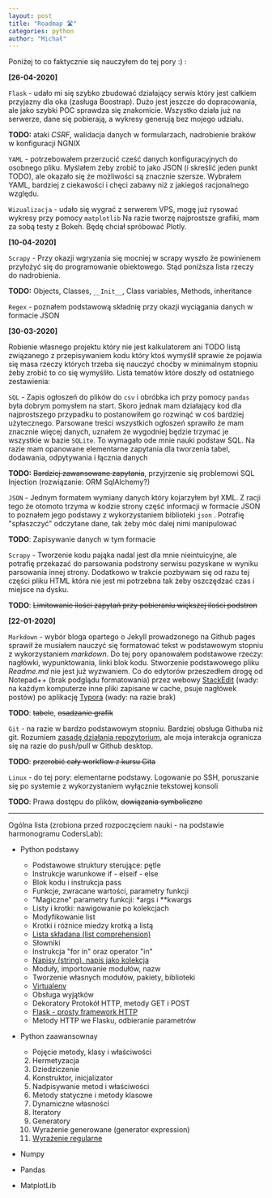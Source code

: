 ```yaml
---
layout: post
title: "Roadmap 🛣️"
categories: python
author: "Michał"
---
```




Poniżej to co faktycznie się nauczyłem do tej pory :) :

**[26-04-2020]**

`Flask` - udało mi się szybko zbudować działający serwis który jest całkiem przyjazny dla oka (zasługa Boostrap). Dużo jest jeszcze do dopracowania, ale jako szybki POC sprawdza się znakomicie. Wszystko działa już na serwerze, dane się pobierają, a wykresy generują bez mojego udziału. 

**TODO:** ataki *CSRF*, walidacja danych w formularzach, nadrobienie braków w konfiguracji NGNIX 

`YAML` - potrzebowałem przerzucić cześć danych konfiguracyjnych do osobnego pliku. Myślałem żeby zrobić to jako JSON (i skreślić jeden punkt TODO), ale okazało się że możliwości są znacznie szersze. Wybrałem YAML, bardziej z ciekawości i chęci zabawy niż z jakiegoś racjonalnego względu.

`Wizualizacja` - udało się wygrać z serwerem VPS, mogę już rysować wykresy przy pomocy `matplotlib` Na razie tworzę najprostsze grafiki, mam za sobą testy z Bokeh. Będę chciał spróbować Plotly.





**[10-04-2020]**

`Scrapy` - Przy okazji wgryzania się mocniej w scrapy wyszło że powinienem przyłożyć się do programowanie obiektowego. Stąd poniższa lista rzeczy do nadrobienia.

**TODO:** Objects, Classes, `__Init__`, Class variables, Methods, inheritance

`Regex`  - poznałem podstawową składnię przy okazji wyciągania danych w formacie JSON





**[30-03-2020]**

Robienie własnego projektu który nie jest kalkulatorem ani  TODO listą związanego z przepisywaniem kodu który ktoś wymyślił sprawie że pojawia się masa rzeczy których trzeba się nauczyć choćby w minimalnym stopniu żeby zrobić to co się wymyśliło. Lista tematów które doszły od ostatniego zestawienia:

`SQL` - Zapis ogłoszeń do plików do `csv` i obróbka ich przy pomocy `pandas` była dobrym pomysłem na start. Skoro jednak mam działający kod dla najprostszego przypadku to  postanowiłem go rozwinąć w coś bardziej użytecznego. Parsowane treści wszystkich ogłoszeń sprawiło że mam znacznie więcej danych, uznałem że wygodniej będzie trzymać je wszystkie w bazie `SQLite`. To wymagało ode mnie nauki podstaw SQL. Na razie mam opanowane elementarne zapytania dla tworzenia tabel, dodawania, odpytywania i łącznia danych

**TODO:** ~~Bardziej zawansowane zapytania~~, przyjrzenie się problemowi SQL Injection (rozwiązanie: ORM SqlAlchemy?)



`JSON` - Jednym formatem wymiany danych który kojarzyłem był XML. Z racji tego że otomoto trzyma w kodzie strony część informacji w formacie JSON to poznałem jego podstawy z wykorzystaniem biblioteki `json` . Potrafię "spłaszczyć" odczytane dane, tak żeby móc dalej nimi manipulować

**TODO**: Zapisywanie danych w tym formacie



`Scrapy` - Tworzenie kodu pająka nadal jest dla mnie nieintuicyjne, ale potrafię przekazać do parsowania podstrony serwisu pozyskane w wyniku parsowania innej strony. Dodatkowo w  trakcie pozbywam się od razu tej części pliku HTML która nie jest mi potrzebna tak żeby oszczędzać czas i miejsce na dysku.

 **TODO**: ~~Limitowanie ilości zapytań przy pobieraniu większej ilości podstron~~



**[22-01-2020]**

`Markdown` - wybór bloga opartego o Jekyll prowadzonego na  Github pages sprawił że musiałem nauczyć się formatować tekst w podstawowym stopniu z wykorzystaniem *markdown*. Do tej pory opanowałem podstawowe rzeczy: nagłówki, wypunktowania, linki blok kodu. Stworzenie podstawowego pliku *Readme.md* nie jest już wyzwaniem. Co do edytorów przeszedłem drogę od Notepad++ (brak podglądu formatowania) przez webowy [StackEdit](https://stackedit.io/) (wady: na każdym komputerze inne pliki zapisane w cache, psuje nagłówek postów) po aplikację [Typora](https://www.typora.io/)  (wady: na razie brak)

**TODO**: ~~tabele~~, ~~osadzanie grafik~~



`Git` - na razie w bardzo podstawowym stopniu. Bardziej obsługa Githuba niż git. Rozumiem [zasadę działania repozytorium](https://github.com/tomcl/HowToUseGitTJWC), ale moja interakcja ogranicza się na razie do push/pull w Github desktop.

**TODO**: ~~przerobić cały workflow z kursu Gita~~



`Linux` - do tej pory: elementarne podstawy. Logowanie po SSH, poruszanie się po systemie z wykorzystaniem wyłącznie tekstowej konsoli

**TODO**: Prawa dostępu do plików, ~~dowiązania symboliczne~~



---



Ogólna lista (zrobiona przed rozpoczęciem nauki - na podstawie harmonogramu CodersLab):


 - Python podstawy

    - Podstawowe struktury sterujące: pętle
    - Instrukcje warunkowe if - elseif - else
    - Blok kodu i instrukcja pass
    - Funkcje, zwracane wartości, parametry funkcji
    - "Magiczne" parametry funkcji: *args i **kwargs
    - Listy i krotki: nawigowanie po kolekcjach
    - Modyfikowanie list
    - Krotki i różnice miedzy krotką a listą
    - [Lista składana (list comprehension)](https://mgurg.github.io/python/2019/12/23/python-list-comprehension.html)
    - Słowniki
    - Instrukcja "for in" oraz operator "in"
    - [Napisy (string), napis jako kolekcja](https://mgurg.github.io/python/2020/03/29/Python-string.html)
    - Moduły, importowanie modułów, nazw
    - Tworzenie własnych modułów, pakiety, biblioteki
    - [Virtualenv](https://mgurg.github.io/python/2020/01/16/SSH-VPS-konfiguracja-serwera.html#virtual-environment)
    - Obsługa wyjątków
    - Dekoratory
      Protokół HTTP, metody GET i POST
    - [Flask - prosty framework HTTP](https://mgurg.github.io/python/2020/04/21/Flask.html)
    - Metody HTTP we Flasku, odbieranie parametrów
 - Python zaawansownay

    - Pojęcie metody, klasy i właściwości
   2. Hermetyzacja
   3. Dziedziczenie
   4. Konstruktor, inicjalizator
   5. Nadpisywanie metod i właściwości
   6. Metody statyczne i metody klasowe
   7. Dynamiczne własności
   8. Iteratory
   9. Generatory
   10. Wyrażenie generowane (generator expression)
   11. [Wyrażenie regularne](https://mgurg.github.io/python/2020/04/12/Python-Regex.html)
 - Numpy 
 - Pandas 
 - MatplotLib
